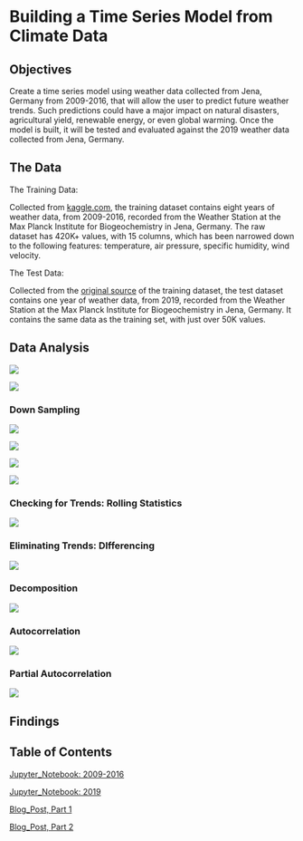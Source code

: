 # Building a Time Series Model from Climate Data




## Objectives

Create a time series model using weather data collected from Jena, Germany from 2009-2016, that will allow the user to predict future weather trends. Such predictions could have a major impact on natural disasters, agricultural yield, renewable energy, or even global warming. Once the model is built, it will be tested and evaluated against the 2019 weather data collected from Jena, Germany. 



## The Data

The Training Data:

Collected from [kaggle.com](https://www.kaggle.com/kusuri/jena-climate), the training dataset contains eight years of weather data, from 2009-2016, recorded from the Weather Station at the Max Planck Institute for Biogeochemistry in Jena, Germany. The raw dataset has 420K+ values, with 15 columns, which has been narrowed down to the following features: temperature, air pressure, specific humidity, wind velocity.

The Test Data:

Collected from the [original source](https://www.bgc-jena.mpg.de/wetter/) of the training dataset, the test dataset contains one year of weather data, from 2019, recorded from the Weather Station at the Max Planck Institute for Biogeochemistry in Jena, Germany. It contains the same data as the training set, with just over 50K values.



## Data Analysis

![](images/temp_vs_time.png)

![](images/temp_distribution.png)

### Down Sampling

![](images/temp_vs_time_minute.png)

![](images/temp_vs_time_daily.png)

![](images/temp_vs_time_weekly.png)

![](images/temp_vs_time_monthly.png)

### Checking for Trends: Rolling Statistics

![](images/temperature_rolling_statistics.png)

### Eliminating Trends: DIfferencing

![](images/temperature_differenced.png)

### Decomposition

![](images/temperature_decomposition.png)

### Autocorrelation

![](images/temp_auto_corr.png)

### Partial Autocorrelation

![](images/temp_part_corr.png)


## Findings




## Table of Contents


[Jupyter_Notebook: 2009-2016](time_series_2009_2016.ipynb)

[Jupyter_Notebook: 2019](time_series_test_data_2019.ipynb)

[Blog_Post, Part 1](https://medium.com/@stacyshingleton/building-a-time-series-model-part-1-c3a319c806d4)

[Blog_Post, Part 2](https://medium.com/@stacyshingleton/building-a-time-series-model-part-2-724448eb551d)



